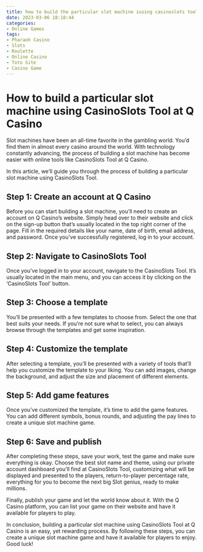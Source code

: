 ```yaml
---
title: how to build the particular slot machine iusing casinoslots tool q casino
date: 2023-03-06 18:18:44
categories:
- Online Games
tags:
- Pharaoh Casino
- Slots
- Roulette
- Online Casino
- Toto Site
- Casino Game
---
```



# How to build a particular slot machine using CasinoSlots Tool at Q Casino


Slot machines have been an all-time favorite in the gambling world. You’d find them in almost every casino around the world. With technology constantly advancing, the process of building a slot machine has become easier with online tools like CasinoSlots Tool at Q Casino. 

In this article, we’ll guide you through the process of building a particular slot machine using CasinoSlots Tool. 

## Step 1: Create an account at Q Casino

Before you can start building a slot machine, you’ll need to create an account on Q Casino’s website. Simply head over to their website and click on the sign-up button that’s usually located in the top right corner of the page. Fill in the required details like your name, date of birth, email address, and password. Once you’ve successfully registered, log in to your account. 

## Step 2: Navigate to CasinoSlots Tool

Once you’ve logged in to your account, navigate to the CasinoSlots Tool. It’s usually located in the main menu, and you can access it by clicking on the ‘CasinoSlots Tool’ button. 

## Step 3: Choose a template

You’ll be presented with a few templates to choose from. Select the one that best suits your needs. If you’re not sure what to select, you can always browse through the templates and get some inspiration. 

## Step 4: Customize the template

After selecting a template, you’ll be presented with a variety of tools that’ll help you customize the template to your liking. You can add images, change the background, and adjust the size and placement of different elements. 

## Step 5: Add game features

Once you’ve customized the template, it’s time to add the game features. You can add different symbols, bonus rounds, and adjusting the pay lines to create a unique slot machine game. 

## Step 6: Save and publish

After completing these steps, save your work, test the game and make sure everything is okay. Choose the best slot name and theme, using our private account dashboard you'll find at CasinoSlots Tool, customizing what will be displayed and presented to the players, return-to-player percentage rate, everything for you to become the next big Slot genius, ready to make millions. 

Finally, publish your game and let the world know about it. With the Q Casino platform, you can list your game on their website and have it available for players to play. 

In conclusion, building a particular slot machine using CasinoSlots Tool at Q Casino is an easy, yet rewarding process. By following these steps, you can create a unique slot machine game and have it available for players to enjoy. Good luck!